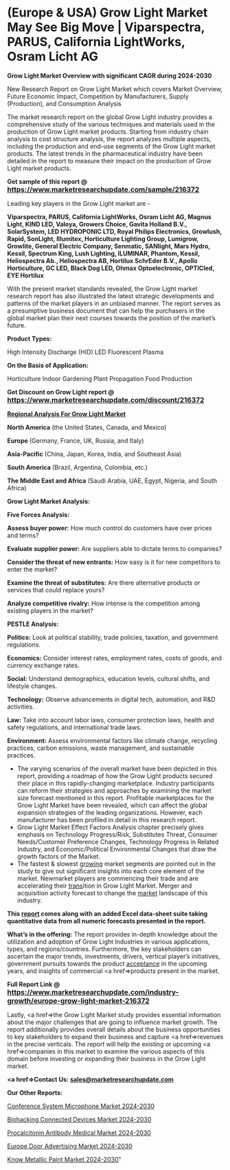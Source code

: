 # (Europe & USA) Grow Light Market May See Big Move | Viparspectra, PARUS, California LightWorks, Osram Licht AG

<strong>Grow Light Market Overview with significant CAGR during 2024-2030</strong>

New Research Report on Grow Light Market which covers Market Overview, Future Economic Impact, Competition by Manufacturers, Supply (Production), and Consumption Analysis

The market research report on the global Grow Light industry provides a comprehensive study of the various techniques and materials used in the production of Grow Light market products. Starting from industry chain analysis to cost structure analysis, the report analyzes multiple aspects, including the production and end-use segments of the Grow Light market products. The latest trends in the pharmaceutical industry have been detailed in the report to measure their impact on the production of Grow Light market products.

<strong>Get sample of this report @ <a href=https://www.marketresearchupdate.com/sample/216372><font size=3 color=#0000ff>https://www.marketresearchupdate.com/sample/216372</font></a></strong>

Leading key players in the Grow Light market are -

<strong>Viparspectra, PARUS, California LightWorks, Osram Licht AG, Magnus Light, KIND LED, Valoya, Growers Choice, Gavita Holland B.V., SolarSystem, LED HYDROPONIC LTD, Royal Philips Electronics, Growlush, Rapid, SonLight, Illumitex, Horticulture Lighting Group, Lumigrow, Growlite, General Electric Company, Senmatic, SANlight, Mars Hydro, Kessil, Spectrum King, Lush Lighting, ILUMINAR, Phantom, Kessil, Heliospectra Ab., Heliospectra AB, Hortilux SchrEder B.V., Apollo Horticulture, GC LED, Black Dog LED, Ohmax Optoelectronic, OPTICled, EYE Hortilux</strong>

With the present market standards revealed, the Grow Light market research report has also illustrated the latest strategic developments and patterns of the market players in an unbiased manner. The report serves as a presumptive business document that can help the purchasers in the global market plan their next courses towards the position of the market’s future.

<strong>Product Types:</strong>

High Intensity Discharge (HID)
LED
Fluorescent
Plasma

<strong>On the Basis of Application:</strong>

Horticulture
Indoor Gardening
Plant Propagation
Food Production

<strong>Get Discount on Grow Light report @ <a href=https://www.marketresearchupdate.com/discount/216372><font size=3 color=#0000ff>https://www.marketresearchupdate.com/discount/216372</font></a></strong>

<strong><u><b>Regional Analysis For Grow Light Market</b></u></strong>

<strong><b>North America</b></strong> (the United States, Canada, and Mexico)

<strong><b>Europe </b></strong>(Germany, France, UK, Russia, and Italy)

<strong><b>Asia-Pacific</b></strong> (China, Japan, Korea, India, and Southeast Asia)

<strong><b>South America</b></strong> (Brazil, Argentina, Colombia, etc.)

<strong><b>The Middle East and Africa</b></strong> (Saudi Arabia, UAE, Egypt, Nigeria, and South Africa)

<strong>Grow Light Market Analysis:</strong>

<strong>Five Forces Analysis:</strong>

<strong>Assess buyer power:</strong> How much control do customers have over prices and terms?

<strong>Evaluate supplier power:</strong> Are suppliers able to dictate terms to companies?

<strong>Consider the threat of new entrants:</strong> How easy is it for new competitors to enter the market?

<strong>Examine the threat of substitutes:</strong> Are there alternative products or services that could replace yours?

<strong>Analyze competitive rivalry:</strong> How intense is the competition among existing players in the market?

<strong>PESTLE Analysis:</strong>

<strong>Politics:</strong> Look at political stability, trade policies, taxation, and government regulations.

<strong>Economics:</strong> Consider interest rates, employment rates, costs of goods, and currency exchange rates.

<strong>Social:</strong> Understand demographics, education levels, cultural shifts, and lifestyle changes.

<strong>Technology:</strong> Observe advancements in digital tech, automation, and R&D activities.

<strong>Law:</strong> Take into account labor laws, consumer protection laws, health and safety regulations, and international trade laws.

<strong>Environment:</strong> Assess environmental factors like climate change, recycling practices, carbon emissions, waste management, and sustainable practices.

<ul>
  <li>The varying scenarios of the overall market have been depicted in this report, providing a roadmap of how the Grow Light products secured their place in this rapidly-changing marketplace. Industry participants can reform their strategies and approaches by examining the market size forecast mentioned in this report. Profitable marketplaces for the Grow Light Market have been revealed, which can affect the global expansion strategies of the leading organizations. However, each manufacturer has been profiled in detail in this research report.</li>
  <li>Grow Light Market Effect Factors Analysis chapter precisely gives emphasis on Technology Progress/Risk, Substitutes Threat, Consumer Needs/Customer Preference Changes, Technology Progress in Related Industry, and Economic/Political Environmental Changes that draw the growth factors of the Market.</li>
  <li>The fastest &amp; slowest <a href=ASDF991299>growing</a> market segments are pointed out in the study to give out significant insights into each core element of the market. Newmarket players are commencing their trade and are accelerating their <a href=>trans</a>ition in Grow Light Market. Merger and acquisition activity forecast to change the <a href=>market</a> landscape of this industry.</li>
</ul>
<strong>This <a href=>report</a> comes along with an added Excel data-sheet suite taking quantitative data from all numeric forecasts presented in the report.</strong>

<strong>What’s in the offering:</strong> The report provides in-depth knowledge about the utilization and adoption of Grow Light Industries in various applications, types, and regions/countries. Furthermore, the key stakeholders can ascertain the major trends, investments, drivers, vertical player’s initiatives, government pursuits towards the product <a href=ASDF881288>acceptance</a> in the upcoming years, and insights of commercial <a href=>products</a> present in the market.

<strong>Full Report Link @ <a href=https://www.marketresearchupdate.com/industry-growth/europe-grow-light-market-216372><font size=3 color=#0000ff>https://www.marketresearchupdate.com/industry-growth/europe-grow-light-market-216372</font></a></strong>

Lastly, <a href=>the</a> Grow Light Market study provides essential information about the major challenges that are going to influence market growth. The report additionally provides overall details about the business opportunities to key stakeholders to expand their business and capture <a href=>revenues</a> in the precise verticals. The report will help the existing or upcoming <a href=>companies</a> in this market to examine the various aspects of this domain before investing or expanding their business in the Grow Light market.

<strong><a href=><strong>Contact Us:</strong></a></strong>
<strong>sales@marketresearchupdate.com</strong>

<strong>Our Other Reports:</strong>

<a href=https://www.linkedin.com/pulse/conference-system-microphone-market-witness-huge-growth>Conference System Microphone Market 2024-2030</a>

<a href=https://www.linkedin.com/pulse/biohacking-connected-devices-market-2023-remarking>Biohacking Connected Devices Market 2024-2030</a>

<a href=https://www.linkedin.com/pulse/procalcitonin-antibody-medical-market-size-trends-consumption>Procalcitonin Antibody Medical Market 2024-2030</a>

<a href=https://www.linkedin.com/pulse/europe-door-advertising-market-2023-pointing-oismf/>Europe Door Advertising Market 2024-2030</a>

<a href=https://www.linkedin.com/pulse/know-metallic-paint-market-advanced-hg4fc/>Know Metallic Paint Market 2024-2030</a>"
